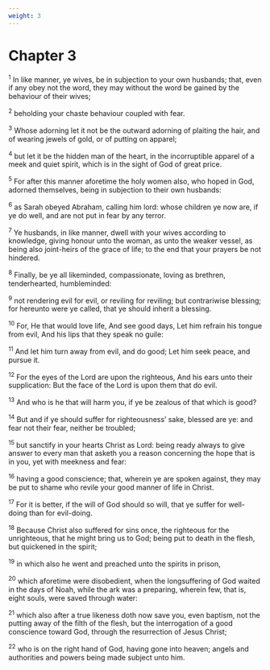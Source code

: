```yaml
---
weight: 3
---
```


# Chapter 3

<sup>1</sup> In like manner, ye wives, be in subjection to your own husbands; that, even if any obey not the word, they may without the word be gained by the behaviour of their wives; 

<sup>2</sup> beholding your chaste behaviour coupled with fear. 

<sup>3</sup> Whose adorning let it not be the outward adorning of plaiting the hair, and of wearing jewels of gold, or of putting on apparel; 

<sup>4</sup> but let it be the hidden man of the heart, in the incorruptible apparel of a meek and quiet spirit, which is in the sight of God of great price. 

<sup>5</sup> For after this manner aforetime the holy women also, who hoped in God, adorned themselves, being in subjection to their own husbands: 

<sup>6</sup> as Sarah obeyed Abraham, calling him lord: whose children ye now are, if ye do well, and are not put in fear by any terror. 

<sup>7</sup> Ye husbands, in like manner, dwell with your wives according to knowledge, giving honour unto the woman, as unto the weaker vessel, as being also joint-heirs of the grace of life; to the end that your prayers be not hindered. 

<sup>8</sup> Finally, be ye all likeminded, compassionate, loving as brethren, tenderhearted, humbleminded: 

<sup>9</sup> not rendering evil for evil, or reviling for reviling; but contrariwise blessing; for hereunto were ye called, that ye should inherit a blessing. 

<sup>10</sup> For, He that would love life, And see good days, Let him refrain his tongue from evil, And his lips that they speak no guile: 

<sup>11</sup> And let him turn away from evil, and do good; Let him seek peace, and pursue it. 

<sup>12</sup> For the eyes of the Lord are upon the righteous, And his ears unto their supplication: But the face of the Lord is upon them that do evil. 

<sup>13</sup> And who is he that will harm you, if ye be zealous of that which is good? 

<sup>14</sup> But and if ye should suffer for righteousness’ sake, blessed are ye: and fear not their fear, neither be troubled; 

<sup>15</sup> but sanctify in your hearts Christ as Lord: being ready always to give answer to every man that asketh you a reason concerning the hope that is in you, yet with meekness and fear: 

<sup>16</sup> having a good conscience; that, wherein ye are spoken against, they may be put to shame who revile your good manner of life in Christ. 

<sup>17</sup> For it is better, if the will of God should so will, that ye suffer for well-doing than for evil-doing. 

<sup>18</sup> Because Christ also suffered for sins once, the righteous for the unrighteous, that he might bring us to God; being put to death in the flesh, but quickened in the spirit; 

<sup>19</sup> in which also he went and preached unto the spirits in prison, 

<sup>20</sup> which aforetime were disobedient, when the longsuffering of God waited in the days of Noah, while the ark was a preparing, wherein few, that is, eight souls, were saved through water: 

<sup>21</sup> which also after a true likeness doth now save you, even baptism, not the putting away of the filth of the flesh, but the interrogation of a good conscience toward God, through the resurrection of Jesus Christ; 

<sup>22</sup> who is on the right hand of God, having gone into heaven; angels and authorities and powers being made subject unto him. 


